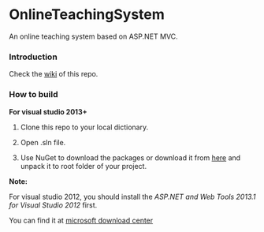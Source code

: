 # OnlineTeachingSystem
An online teaching system based on ASP.NET MVC.

### Introduction
Check the [wiki](https://github.com/Dwayneten/OnlineTeachingSystem/wiki) of this repo.

### How to build

**For visual studio 2013+**

1. Clone this repo to your local dictionary.

2. Open .sln file.

3. Use NuGet to download the packages or download it from [here](http://pan.baidu.com/s/1kUoRXYJ) and unpack it to root folder of your project.

**Note:**

For visual studio 2012, you should install the *ASP.NET and Web Tools 2013.1 for Visual Studio 2012* first.

You can find it at [microsoft download center](http://www.microsoft.com/en-us/download/details.aspx?id=41532)

